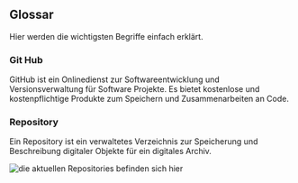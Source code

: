 ## Glossar
Hier werden die wichtigsten Begriffe einfach erklärt. 

### Git Hub

GitHub ist ein Onlinedienst zur Softwareentwicklung und Versionsverwaltung für Software Projekte. Es bietet kostenlose und kostenpflichtige Produkte zum Speichern und Zusammenarbeiten an Code.

### Repository

Ein Repository ist ein verwaltetes Verzeichnis zur Speicherung und Beschreibung digitaler Objekte für ein digitales Archiv.

![die aktuellen Repositories befinden sich hier](https://github.com/RECOMGmbH/RecomTest/assets/160722699/13edaeea-5191-4115-a394-7a9479885673)

